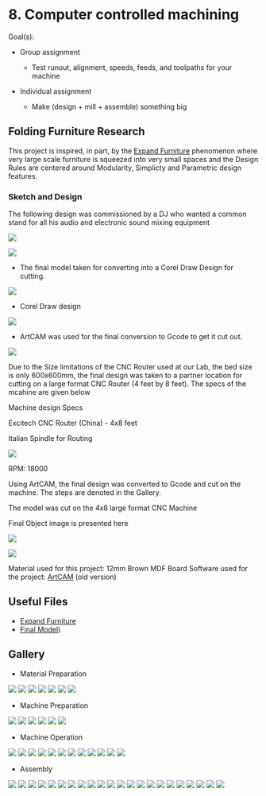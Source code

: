 # 8. Computer controlled machining

Goal(s):

- Group assignment
  - Test runout, alignment, speeds, feeds, and toolpaths for your machine

- Individual assignment
  - Make (design + mill + assemble) something big


## Folding Furniture Research

This project is inspired, in part, by the [Expand Furniture](https://expandfurniture.com/) phenomenon where very large scale furniture is squeezed into very small spaces and the Design Rules are centered around Modularity, Simplicty and Parametric design features.

### Sketch and Design

The following design was commissioned by a DJ who wanted a common stand for all his audio and electronic sound mixing equipment

![](../images/week08/1A.png)

![](../images/week08/1B.png)

- The final model taken for converting into a Corel Draw Design for cutting.

![](../images/week08/1C.png)

- Corel Draw design

![](../images/week08/1E.png)

- ArtCAM was used for the final conversion to Gcode to get it cut out.

![](../images/week08/1D.png)

Due to the Size limitations of the CNC Router used at our Lab, the bed size is only 600x600mm, the final design was taken to a partner location for cutting on a large format CNC Router (4 feet by 8 feet). The specs of the mcahine are given below

Machine design Specs

Excitech CNC Router (China) - 4x8 feet

Italian Spindle for Routing

![](../images/week08/Mech1.jpg)

RPM: 18000

Using ArtCAM, the final design was converted to Gcode and cut on the machine. The steps are denoted in the Gallery.

The model was cut on the 4x8 large format CNC Machine

Final Object image is presented here

![](../images/week08/A19.JPG)

![](../images/week08/A21.JPG)

Material used for this project: 12mm Brown MDF Board
Software used for the project: [ArtCAM](https://buildyourcnc.com/Item/CAM-SOFTWARE-artcam) (old version)




## Useful Files

- [Expand Furniture](https://expandfurniture.com/)
- [Final Model](../images/week08/Alkesh.skp))


## Gallery

- Material Preparation

![](../images/week08/1A.jpg) ![](../images/week08/1B.jpg) ![](../images/week08/1C.jpg) ![](../images/week08/1D.jpg) ![](../images/week08/1E.jpg) ![](../images/week08/1F.jpg) ![](../images/week08/1G.jpg)

- Machine Preparation

![](../images/week08/2A.jpg) ![](../images/week08/2B.jpg) ![](../images/week08/2C.jpg) ![](../images/week08/2D.jpg) ![](../images/week08/2E.jpg) ![](../images/week08/2F.jpg)

- Machine Operation

![](../images/week08/3A.jpg) ![](../images/week08/3B.jpg) ![](../images/week08/3C.jpg) ![](../images/week08/3D.jpg) ![](../images/week08/3E.jpg) ![](../images/week08/3F.jpg) ![](../images/week08/3G.jpg) ![](../images/week08/3H.jpg) ![](../images/week08/3I.jpg) ![](../images/week08/3J.jpg) ![](../images/week08/3K.jpg) ![](../images/week08/3L.jpg)

- Assembly

![](../images/week08/A1.jpg) ![](../images/week08/A2.jpg) ![](../images/week08/A3.jpg) ![](../images/week08/A4.jpg) ![](../images/week08/A5.jpg) ![](../images/week08/A6.jpg) ![](../images/week08/A7.jpg) ![](../images/week08/A8.jpg) ![](../images/week08/A9.jpg) ![](../images/week08/A10.jpg) ![](../images/week08/A11.jpg) ![](../images/week08/A12.jpg) ![](../images/week08/A13.jpg) ![](../images/week08/A14.jpg) ![](../images/week08/A15.jpg) ![](../images/week08/A16.jpg) ![](../images/week08/A17.jpg) ![](../images/week08/A18.jpg) ![](../images/week08/A19.jpg) ![](../images/week08/A20.jpg) ![](../images/week08/A21.jpg) ![](../images/week08/A22.jpg)
